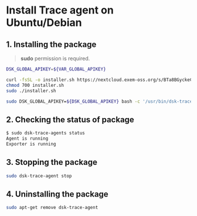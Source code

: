 # Install Trace agent on Ubuntu/Debian

## 1. Installing the package

> **sudo** permission is required.

<!-- 
example API Key : VAR_GLOBAL_APIKEY=1234567890abcdef1234567890abcdef
 -->
```bash
DSK_GLOBAL_APIKEY=${VAR_GLOBAL_APIKEY}

curl -fsSL -o installer.sh https://nextcloud.exem-oss.org/s/BTa8BGyckeCHKkC/download/dsk-trace-agent-install.sh
chmod 700 installer.sh
sudo ./installer.sh

sudo DSK_GLOBAL_APIKEY=${DSK_GLOBAL_APIKEY} bash -c '/usr/bin/dsk-trace-agent init "'${DSK_GLOBAL_APIKEY}'" && sudo /usr/bin/dsk-trace-agent start'
```

## 2. Checking the status of package

```bash
$ sudo dsk-trace-agents status
Agent is running
Exporter is running
```

## 3. Stopping the package

```bash
sudo dsk-trace-agent stop
```

## 4. Uninstalling the package

```bash
sudo apt-get remove dsk-trace-agent
```
